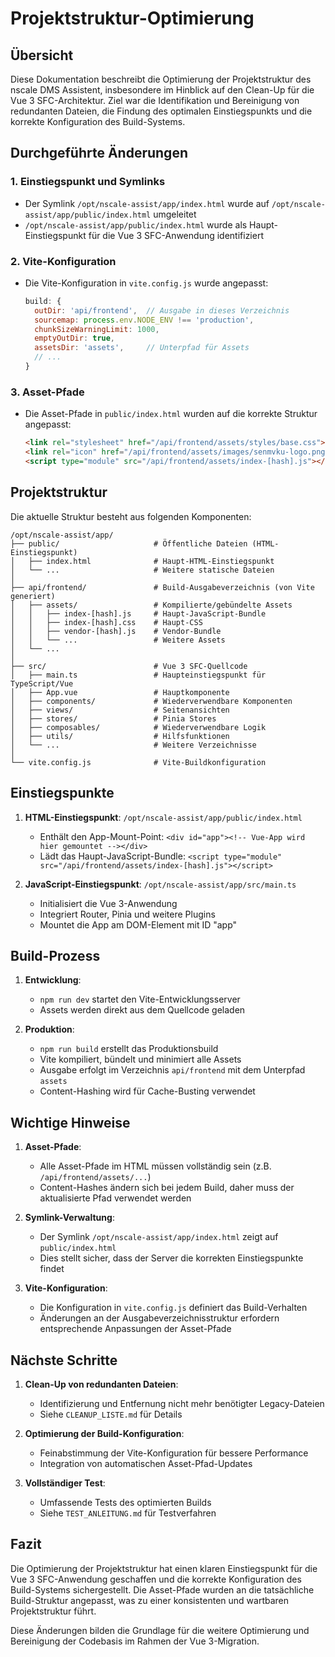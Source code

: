 # Projektstruktur-Optimierung

## Übersicht

Diese Dokumentation beschreibt die Optimierung der Projektstruktur des nscale DMS Assistent, insbesondere im Hinblick auf den Clean-Up für die Vue 3 SFC-Architektur. Ziel war die Identifikation und Bereinigung von redundanten Dateien, die Findung des optimalen Einstiegspunkts und die korrekte Konfiguration des Build-Systems.

## Durchgeführte Änderungen

### 1. Einstiegspunkt und Symlinks

- Der Symlink `/opt/nscale-assist/app/index.html` wurde auf `/opt/nscale-assist/app/public/index.html` umgeleitet
- `/opt/nscale-assist/app/public/index.html` wurde als Haupt-Einstiegspunkt für die Vue 3 SFC-Anwendung identifiziert

### 2. Vite-Konfiguration

- Die Vite-Konfiguration in `vite.config.js` wurde angepasst:
  ```javascript
  build: {
    outDir: 'api/frontend',  // Ausgabe in dieses Verzeichnis
    sourcemap: process.env.NODE_ENV !== 'production',
    chunkSizeWarningLimit: 1000,
    emptyOutDir: true,
    assetsDir: 'assets',     // Unterpfad für Assets
    // ...
  }
  ```

### 3. Asset-Pfade

- Die Asset-Pfade in `public/index.html` wurden auf die korrekte Struktur angepasst:
  ```html
  <link rel="stylesheet" href="/api/frontend/assets/styles/base.css">
  <link rel="icon" href="/api/frontend/assets/images/senmvku-logo.png" type="image/png">
  <script type="module" src="/api/frontend/assets/index-[hash].js"></script>
  ```

## Projektstruktur

Die aktuelle Struktur besteht aus folgenden Komponenten:

```
/opt/nscale-assist/app/
├── public/                     # Öffentliche Dateien (HTML-Einstiegspunkt)
│   ├── index.html              # Haupt-HTML-Einstiegspunkt
│   └── ...                     # Weitere statische Dateien
│
├── api/frontend/               # Build-Ausgabeverzeichnis (von Vite generiert)
│   ├── assets/                 # Kompilierte/gebündelte Assets
│   │   ├── index-[hash].js     # Haupt-JavaScript-Bundle
│   │   ├── index-[hash].css    # Haupt-CSS
│   │   ├── vendor-[hash].js    # Vendor-Bundle
│   │   └── ...                 # Weitere Assets
│   └── ...
│
├── src/                        # Vue 3 SFC-Quellcode
│   ├── main.ts                 # Haupteinstiegspunkt für TypeScript/Vue
│   ├── App.vue                 # Hauptkomponente
│   ├── components/             # Wiederverwendbare Komponenten
│   ├── views/                  # Seitenansichten
│   ├── stores/                 # Pinia Stores
│   ├── composables/            # Wiederverwendbare Logik
│   ├── utils/                  # Hilfsfunktionen
│   └── ...                     # Weitere Verzeichnisse
│
└── vite.config.js              # Vite-Buildkonfiguration
```

## Einstiegspunkte

1. **HTML-Einstiegspunkt**: `/opt/nscale-assist/app/public/index.html`
   - Enthält den App-Mount-Point: `<div id="app"><!-- Vue-App wird hier gemountet --></div>`
   - Lädt das Haupt-JavaScript-Bundle: `<script type="module" src="/api/frontend/assets/index-[hash].js"></script>`

2. **JavaScript-Einstiegspunkt**: `/opt/nscale-assist/app/src/main.ts`
   - Initialisiert die Vue 3-Anwendung
   - Integriert Router, Pinia und weitere Plugins
   - Mountet die App am DOM-Element mit ID "app"

## Build-Prozess

1. **Entwicklung**:
   - `npm run dev` startet den Vite-Entwicklungsserver
   - Assets werden direkt aus dem Quellcode geladen

2. **Produktion**:
   - `npm run build` erstellt das Produktionsbuild
   - Vite kompiliert, bündelt und minimiert alle Assets
   - Ausgabe erfolgt im Verzeichnis `api/frontend` mit dem Unterpfad `assets`
   - Content-Hashing wird für Cache-Busting verwendet

## Wichtige Hinweise

1. **Asset-Pfade**: 
   - Alle Asset-Pfade im HTML müssen vollständig sein (z.B. `/api/frontend/assets/...`)
   - Content-Hashes ändern sich bei jedem Build, daher muss der aktualisierte Pfad verwendet werden

2. **Symlink-Verwaltung**:
   - Der Symlink `/opt/nscale-assist/app/index.html` zeigt auf `public/index.html`
   - Dies stellt sicher, dass der Server die korrekten Einstiegspunkte findet

3. **Vite-Konfiguration**:
   - Die Konfiguration in `vite.config.js` definiert das Build-Verhalten
   - Änderungen an der Ausgabeverzeichnisstruktur erfordern entsprechende Anpassungen der Asset-Pfade

## Nächste Schritte

1. **Clean-Up von redundanten Dateien**:
   - Identifizierung und Entfernung nicht mehr benötigter Legacy-Dateien
   - Siehe `CLEANUP_LISTE.md` für Details

2. **Optimierung der Build-Konfiguration**:
   - Feinabstimmung der Vite-Konfiguration für bessere Performance
   - Integration von automatischen Asset-Pfad-Updates

3. **Vollständiger Test**:
   - Umfassende Tests des optimierten Builds
   - Siehe `TEST_ANLEITUNG.md` für Testverfahren

## Fazit

Die Optimierung der Projektstruktur hat einen klaren Einstiegspunkt für die Vue 3 SFC-Anwendung geschaffen und die korrekte Konfiguration des Build-Systems sichergestellt. Die Asset-Pfade wurden an die tatsächliche Build-Struktur angepasst, was zu einer konsistenten und wartbaren Projektstruktur führt.

Diese Änderungen bilden die Grundlage für die weitere Optimierung und Bereinigung der Codebasis im Rahmen der Vue 3-Migration.